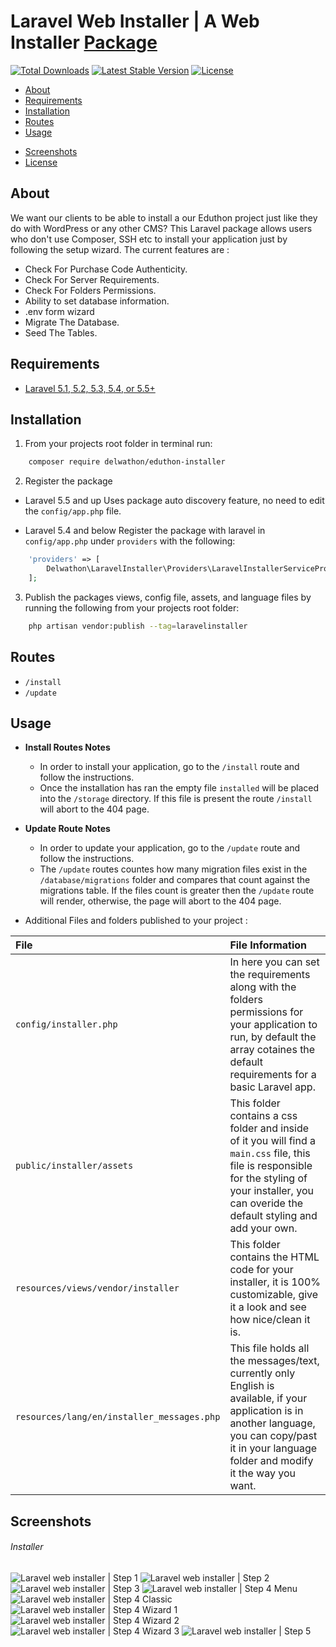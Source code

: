 # Laravel Web Installer | A Web Installer [Package](https://packagist.org/packages/delwathon/eduthon-installer)

[![Total Downloads](https://poser.pugx.org/delwathon/eduthon-installer/d/total.svg)](https://packagist.org/packages/delwathon/eduthon-installer)
[![Latest Stable Version](https://poser.pugx.org/delwathon/eduthon-installer/v/stable.svg)](https://packagist.org/packages/delwathon/eduthon-installer)
[![License](https://poser.pugx.org/delwathon/eduthon-installer/license.svg)](https://packagist.org/packages/delwathon/eduthon-installer)

- [About](#about)
- [Requirements](#requirements)
- [Installation](#installation)
- [Routes](#routes)
- [Usage](#usage)
<!-- - [Contributing](#contributing)
- [Help](#help) -->
- [Screenshots](#screenshots)
- [License](#license)

## About

We want our clients to be able to install a our Eduthon project just like they do with WordPress or any other CMS?
This Laravel package allows users who don't use Composer, SSH etc to install your application just by following the setup wizard.
The current features are :

- Check For Purchase Code Authenticity.
- Check For Server Requirements.
- Check For Folders Permissions.
- Ability to set database information.
	<!-- - .env text editor -->
- .env form wizard
- Migrate The Database.
- Seed The Tables.

## Requirements

* [Laravel 5.1, 5.2, 5.3, 5.4, or 5.5+](https://laravel.com/docs/installation)

## Installation

1. From your projects root folder in terminal run:

```bash
    composer require delwathon/eduthon-installer
```

2. Register the package

* Laravel 5.5 and up
Uses package auto discovery feature, no need to edit the `config/app.php` file.

* Laravel 5.4 and below
Register the package with laravel in `config/app.php` under `providers` with the following:

```php
	'providers' => [
	    Delwathon\LaravelInstaller\Providers\LaravelInstallerServiceProvider::class,
	];
```

3. Publish the packages views, config file, assets, and language files by running the following from your projects root folder:

```bash
    php artisan vendor:publish --tag=laravelinstaller
```

## Routes

* `/install`
* `/update`

## Usage

* **Install Routes Notes**
	* In order to install your application, go to the `/install` route and follow the instructions.
	* Once the installation has ran the empty file `installed` will be placed into the `/storage` directory. If this file is present the route `/install` will abort to the 404 page.

* **Update Route Notes**
	* In order to update your application, go to the `/update` route and follow the instructions.
	* The `/update` routes countes how many migration files exist in the `/database/migrations` folder and compares that count against the migrations table. If the files count is greater then the `/update` route will render, otherwise, the page will abort to the 404 page.

* Additional Files and folders published to your project :

|File|File Information|
|:------------|:------------|
|`config/installer.php`|In here you can set the requirements along with the folders permissions for your application to run, by default the array cotaines the default requirements for a basic Laravel app.|
|`public/installer/assets`|This folder contains a css folder and inside of it you will find a `main.css` file, this file is responsible for the styling of your installer, you can overide the default styling and add your own.|
|`resources/views/vendor/installer`|This folder contains the HTML code for your installer, it is 100% customizable, give it a look and see how nice/clean it is.|
|`resources/lang/en/installer_messages.php`|This file holds all the messages/text, currently only English is available, if your application is in another language, you can copy/past it in your language folder and modify it the way you want.|

<!-- ## Contributing

* If you have any suggestions please let me know : https://github.com/Delwathon/LaravelInstaller/pulls.
* Please help us provide more languages for this awesome package please send a pull request https://github.com/Delwathon/LaravelInstaller/pulls. -->

<!-- ## Help

* Cannot figure it out? Need more help? Here is a video tutorial: [Laravel Installer by Devdojo](https://www.youtube.com/watch?v=Jput5doFYLg) -->

## Screenshots

###### Installer
![Laravel web installer | Step 1](https://s3-us-west-2.amazonaws.com/github-project-images/eduthon-installer/install/1-welcome.jpg)
![Laravel web installer | Step 2](https://s3-us-west-2.amazonaws.com/github-project-images/eduthon-installer/install/2-requirements.jpg)
![Laravel web installer | Step 3](https://s3-us-west-2.amazonaws.com/github-project-images/eduthon-installer/install/3-permissions.jpg)
![Laravel web installer | Step 4 Menu](https://s3-us-west-2.amazonaws.com/github-project-images/eduthon-installer/install/4-environment.jpg)
![Laravel web installer | Step 4 Classic](https://s3-us-west-2.amazonaws.com/github-project-images/eduthon-installer/install/4a-environment-classic.jpg)
![Laravel web installer | Step 4 Wizard 1](https://s3-us-west-2.amazonaws.com/github-project-images/eduthon-installer/install/4b-environment-wizard-1.jpg)
![Laravel web installer | Step 4 Wizard 2](https://s3-us-west-2.amazonaws.com/github-project-images/eduthon-installer/install/4b-environment-wizard-2.jpg)
![Laravel web installer | Step 4 Wizard 3](https://s3-us-west-2.amazonaws.com/github-project-images/eduthon-installer/install/4b-environment-wizard-3.jpg)
![Laravel web installer | Step 5](https://s3-us-west-2.amazonaws.com/github-project-images/eduthon-installer/install/5-final.jpg)

<!-- ###### Updater
![Laravel web updater | Step 1](https://s3-us-west-2.amazonaws.com/github-project-images/eduthon-installer/update/1-welcome.jpg)
![Laravel web updater | Step 2](https://s3-us-west-2.amazonaws.com/github-project-images/eduthon-installer/update/2-updates.jpg)
![Laravel web updater | Step 3](https://s3-us-west-2.amazonaws.com/github-project-images/eduthon-installer/update/3-finished.jpg)

### Changelog

Please see [CHANGELOG](CHANGELOG.md) for more information on what has changed recently.

## Treeware

You're free to use this package, but if it makes it to your production environment I would highly appreciate you buying the world a tree.

It’s now common knowledge that one of the best tools to tackle the climate crisis and keep our temperatures from rising above 1.5C is to [plant trees](https://www.bbc.co.uk/news/science-environment-48870920). If you contribute to my forest you’ll be creating employment for local families and restoring wildlife habitats.

You can buy trees at [offset.earth/treeware](https://plant.treeware.earth/rashidlaasri/LaravelInstaller)

Read more about Treeware at https://treeware.earth -->
